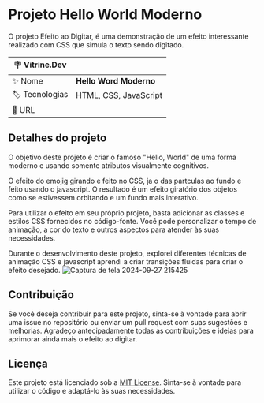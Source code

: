 

# Projeto Hello World Moderno

O projeto Efeito ao Digitar, é uma demonstração de um efeito interessante realizado com CSS que simula o texto sendo digitado.

| :placard: Vitrine.Dev |     |
| -------------  | --- |
| :sparkles: Nome        | **Hello Word Moderno**
| :label: Tecnologias | HTML, CSS, JavaScript
| :rocket: URL         | 

<!-- Inserir imagem com a #vitrinedev ao final do link -->


## Detalhes do projeto

O objetivo deste projeto é criar o famoso "Hello, World" de uma forma moderno e usando somente atributos visualmente cognitivos.

O efeito do emojig girando e feito no CSS, ja o das partculas ao fundo e feito usando o javascript. O resultado é um efeito giratório dos objetos como se estivessem orbitando e um fundo mais interativo.

Para utilizar o efeito em seu próprio projeto, basta adicionar as classes e estilos CSS fornecidos no código-fonte. Você pode personalizar o tempo de animação, a cor do texto e outros aspectos para atender às suas necessidades.

Durante o desenvolvimento deste projeto, explorei diferentes técnicas de animação CSS e javascript aprendi a criar transições fluidas para criar o efeito desejado. 
![Captura de tela 2024-09-27 215425](https://github.com/user-attachments/assets/4e23bcbb-190b-446a-b8de-42c220c0035c)


## Contribuição

Se você deseja contribuir para este projeto, sinta-se à vontade para abrir uma issue no repositório ou enviar um pull request com suas sugestões e melhorias. Agradeço antecipadamente todas as contribuições e ideias para aprimorar ainda mais o efeito ao digitar.

## Licença

Este projeto está licenciado sob a [MIT License](https://opensource.org/licenses/MIT). Sinta-se à vontade para utilizar o código e adaptá-lo às suas necessidades.
